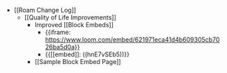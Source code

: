 - [[Roam Change Log]]
    - [[Quality of Life Improvements]]
        - Improved [[Block Embeds]]
            - {{iframe: https://www.loom.com/embed/621971eca41d4b609305cb7026ba5d0a}}
            - {{[[embed]]: ((hnE7vSEb5))}}
        - [[Sample Block Embed Page]]
